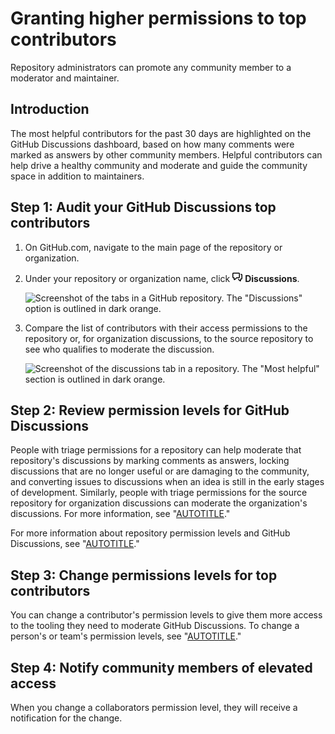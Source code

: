 # Granting higher permissions to top contributors

Repository administrators can promote any community member to a moderator and maintainer.

## Introduction

The most helpful contributors for the past 30 days are highlighted on the GitHub Discussions dashboard, based on how many comments were marked as answers by other community members. Helpful contributors can help drive a healthy community and moderate and guide the community space in addition to maintainers.

## Step 1: Audit your GitHub Discussions top contributors

1. On GitHub.com, navigate to the main page of the repository or organization.
1. Under your repository or organization name, click <svg version="1.1" width="16" height="16" viewBox="0 0 16 16" class="octicon octicon-comment-discussion" aria-hidden="true"><path d="M1.75 1h8.5c.966 0 1.75.784 1.75 1.75v5.5A1.75 1.75 0 0 1 10.25 10H7.061l-2.574 2.573A1.458 1.458 0 0 1 2 11.543V10h-.25A1.75 1.75 0 0 1 0 8.25v-5.5C0 1.784.784 1 1.75 1ZM1.5 2.75v5.5c0 .138.112.25.25.25h1a.75.75 0 0 1 .75.75v2.19l2.72-2.72a.749.749 0 0 1 .53-.22h3.5a.25.25 0 0 0 .25-.25v-5.5a.25.25 0 0 0-.25-.25h-8.5a.25.25 0 0 0-.25.25Zm13 2a.25.25 0 0 0-.25-.25h-.5a.75.75 0 0 1 0-1.5h.5c.966 0 1.75.784 1.75 1.75v5.5A1.75 1.75 0 0 1 14.25 12H14v1.543a1.458 1.458 0 0 1-2.487 1.03L9.22 12.28a.749.749 0 0 1 .326-1.275.749.749 0 0 1 .734.215l2.22 2.22v-2.19a.75.75 0 0 1 .75-.75h1a.25.25 0 0 0 .25-.25Z"></path></svg> **Discussions**.

   ![Screenshot of the tabs in a GitHub repository. The "Discussions" option is outlined in dark orange.](/assets/images/help/discussions/repository-discussions-tab.png)

1. Compare the list of contributors with their access permissions to the repository or, for organization discussions, to the source repository to see who qualifies to moderate the discussion.

   ![Screenshot of the discussions tab in a repository. The "Most helpful" section is outlined in dark orange.](/assets/images/help/discussions/most-helpful.png)

## Step 2: Review permission levels for GitHub Discussions

People with triage permissions for a repository can help moderate that repository's discussions by marking comments as answers, locking discussions that are no longer useful or are damaging to the community, and converting issues to discussions when an idea is still in the early stages of development. Similarly, people with triage permissions for the source repository for organization discussions can moderate the organization's discussions. For more information, see "[AUTOTITLE](/discussions/managing-discussions-for-your-community/moderating-discussions)."

For more information about repository permission levels and GitHub Discussions, see "[AUTOTITLE](/organizations/managing-user-access-to-your-organizations-repositories/managing-repository-roles/repository-roles-for-an-organization)."

## Step 3: Change permissions levels for top contributors

You can change a contributor's permission levels to give them more access to the tooling they need to moderate GitHub Discussions. To change a person's or team's permission levels, see "[AUTOTITLE](/repositories/managing-your-repositorys-settings-and-features/managing-repository-settings/managing-teams-and-people-with-access-to-your-repository)."

## Step 4: Notify community members of elevated access

When you change a collaborators permission level, they will receive a notification for the change.
